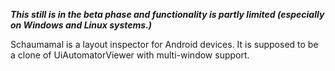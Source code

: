 **_This still is in the beta phase and functionality is partly limited (especially on Windows and Linux systems.)_**

Schaumamal is a layout inspector for Android devices. It is supposed to be a clone of UiAutomatorViewer with multi-window support.
